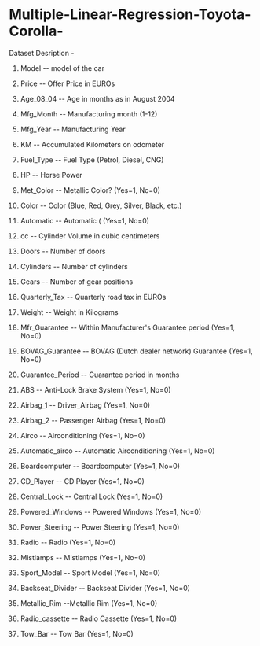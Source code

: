 # Multiple-Linear-Regression-Toyota-Corolla-
Dataset Desription -  

1. Model -- model of the car

2. Price  -- Offer Price in EUROs	

3. Age_08_04 -- Age in months as in August 2004	

4. Mfg_Month -- Manufacturing month (1-12)	

5. Mfg_Year	-- Manufacturing Year

6. KM -- Accumulated Kilometers on odometer

7. Fuel_Type	 -- Fuel Type (Petrol, Diesel, CNG)

8. HP -- Horse Power

9. Met_Color	 -- Metallic Color?  (Yes=1, No=0)

10. Color -- Color (Blue, Red, Grey, Silver, Black, etc.)

11. Automatic	-- Automatic ( (Yes=1, No=0)

12. cc -- Cylinder Volume in cubic centimeters

13. Doors -- Number of doors

14. Cylinders	-- Number of cylinders

15. Gears -- Number of gear positions

16. Quarterly_Tax -- Quarterly road tax in EUROs

17. Weight -- Weight in Kilograms

18. Mfr_Guarantee -- Within Manufacturer's Guarantee period  (Yes=1, No=0)

19. BOVAG_Guarantee -- BOVAG (Dutch dealer network) Guarantee  (Yes=1, No=0)

20. Guarantee_Period -- 	Guarantee period in months

21. ABS -- Anti-Lock Brake System (Yes=1, No=0)

22. Airbag_1 -- Driver_Airbag  (Yes=1, No=0)

23. Airbag_2 -- Passenger Airbag  (Yes=1, No=0)

24. Airco -- Airconditioning  (Yes=1, No=0)

25. Automatic_airco -- Automatic Airconditioning  (Yes=1, No=0)

26. Boardcomputer -- Boardcomputer  (Yes=1, No=0)

27. CD_Player -- CD Player  (Yes=1, No=0)

28. Central_Lock -- Central Lock  (Yes=1, No=0)

29. Powered_Windows -- Powered Windows  (Yes=1, No=0)

30. Power_Steering -- Power Steering  (Yes=1, No=0)

31. Radio -- Radio  (Yes=1, No=0)

32. Mistlamps	-- Mistlamps  (Yes=1, No=0)

33. Sport_Model -- Sport Model  (Yes=1, No=0)

34. Backseat_Divider -- Backseat Divider  (Yes=1, No=0)

35. Metallic_Rim --Metallic Rim  (Yes=1, No=0)

36. Radio_cassette -- Radio Cassette  (Yes=1, No=0)

37. Tow_Bar -- Tow Bar  (Yes=1, No=0)

